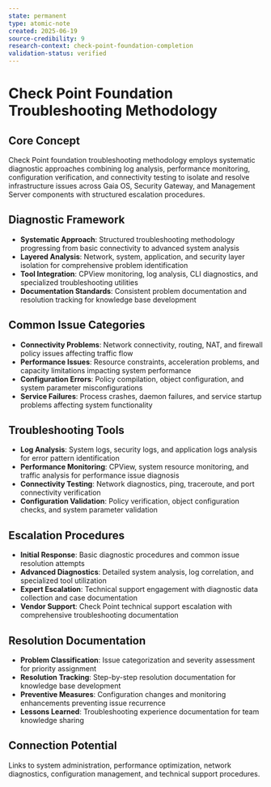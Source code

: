 ```yaml
---
state: permanent
type: atomic-note
created: 2025-06-19
source-credibility: 9
research-context: check-point-foundation-completion
validation-status: verified
---
```


# Check Point Foundation Troubleshooting Methodology

## Core Concept
Check Point foundation troubleshooting methodology employs systematic diagnostic approaches combining log analysis, performance monitoring, configuration verification, and connectivity testing to isolate and resolve infrastructure issues across Gaia OS, Security Gateway, and Management Server components with structured escalation procedures.

## Diagnostic Framework
- **Systematic Approach**: Structured troubleshooting methodology progressing from basic connectivity to advanced system analysis
- **Layered Analysis**: Network, system, application, and security layer isolation for comprehensive problem identification
- **Tool Integration**: CPView monitoring, log analysis, CLI diagnostics, and specialized troubleshooting utilities
- **Documentation Standards**: Consistent problem documentation and resolution tracking for knowledge base development

## Common Issue Categories
- **Connectivity Problems**: Network connectivity, routing, NAT, and firewall policy issues affecting traffic flow
- **Performance Issues**: Resource constraints, acceleration problems, and capacity limitations impacting system performance
- **Configuration Errors**: Policy compilation, object configuration, and system parameter misconfigurations
- **Service Failures**: Process crashes, daemon failures, and service startup problems affecting system functionality

## Troubleshooting Tools
- **Log Analysis**: System logs, security logs, and application logs analysis for error pattern identification
- **Performance Monitoring**: CPView, system resource monitoring, and traffic analysis for performance issue diagnosis
- **Connectivity Testing**: Network diagnostics, ping, traceroute, and port connectivity verification
- **Configuration Validation**: Policy verification, object configuration checks, and system parameter validation

## Escalation Procedures
- **Initial Response**: Basic diagnostic procedures and common issue resolution attempts
- **Advanced Diagnostics**: Detailed system analysis, log correlation, and specialized tool utilization
- **Expert Escalation**: Technical support engagement with diagnostic data collection and case documentation
- **Vendor Support**: Check Point technical support escalation with comprehensive troubleshooting documentation

## Resolution Documentation
- **Problem Classification**: Issue categorization and severity assessment for priority assignment
- **Resolution Tracking**: Step-by-step resolution documentation for knowledge base development
- **Preventive Measures**: Configuration changes and monitoring enhancements preventing issue recurrence
- **Lessons Learned**: Troubleshooting experience documentation for team knowledge sharing

## Connection Potential
Links to system administration, performance optimization, network diagnostics, configuration management, and technical support procedures.